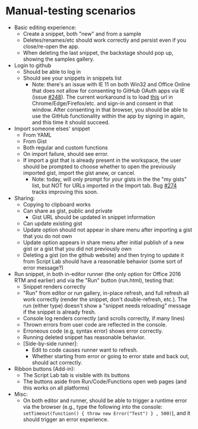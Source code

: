 # Manual-testing scenarios

- Basic editing experience:
  - Create a snippet, both "new" and from a sample
  - Deletes/renames/etc should work correctly and persist even if you close/re-open the app.
  - When deleting the last snippet, the backstage should pop up, showing the samples gallery.
- Login to github
  - Should be able to log in
  - Should see your snippets in snippets list
    - Note: there's an issue with IE 11 on both Win32 and Office Online that does not allow for consenting to GitHub OAuth apps via IE (issue [#248](https://github.com/OfficeDev/script-lab-react/issues/248)). The current workaround is to load [this](https://script-lab.azureedge.net/) url in Chrome/Edge/Firefox/etc. and sign-in and consent in that window. After consenting in that browser, you should be able to use the GitHub functionality within the app by signing in again, and this time it should succeed.
- Import someone elses' snippet
  - From YAML
  - From Gist
  - Both regular and custom functions
  - On import failure, should see error.
  - If import a gist that is already present in the workspace, the user should be prompted to choose whether to open the previously imported gist, import the gist anew, or cancel.
    - Note: today, will only prompt for _your_ gists in the the "my gists" list, but NOT for URLs imported in the Import tab. Bug [#274](https://github.com/OfficeDev/script-lab-react/issues/274) tracks improving this soon.
- Sharing:
  - Copying to clipboard works
  - Can share as gist, public and private
    - Gist URL should be updated in snippet information
  - Can update existing gist
  - Update option should not appear in share menu after importing a gist that you do not own
  - Update option appears in share menu after initial publish of a new gist or a gist that you did not previously own
  - Deleting a gist (on the github website) and then trying to update it from Script Lab should have a reasonable behavior (some sort of error message?)
- Run snippet, in both in-editor runner (the only option for Office 2016 RTM and earlier) and via the "Run" button (run.html), testing that:
  - Snippet renders correctly
  - "Run" from editor or run gallery, in-place refresh, and full refresh all work correctly (render the snippet, don't double-refresh, etc.). The run (either type) doesn't show a "snippet needs reloading" message if the snippet is already fresh.
  - Console log renders correctly (and scrolls correctly, if many lines)
  - Thrown errors from user code are reflected in the console.
  - Erroneous code (e.g, syntax error) shows error correctly.
  - Running deleted snippet has reasonable behavior.
  - [Side-by-side runner]:
    - Edit to code causes runner want to refresh.
    - Whether starting from error or going to error state and back out, should act correctly.
- Ribbon buttons (Add-in):
  - The Script Lab tab is visible with its buttons
  - The buttons aside from Run/Code/Functions open web pages (and this works on all platforms)
- Misc:
  - On both editor and runner, should be able to trigger a runtime error via the browser (e.g., type the following into the console: `setTimeout(function() { throw new Error("Test") } , 500)`), and it should trigger an error experience.
